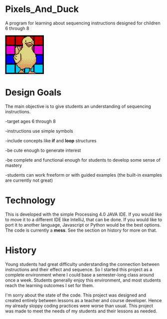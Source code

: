 # Pixels_And_Duck
A program for learning about sequencing instructions designed for children 6 through 8

![Duck and pixels](/logo.gif?raw=true "duck and pixels")

# Design Goals
The main objective is to give students an understanding of sequencing instructions.

-target ages 6 through 8

-instructions use simple symbols

-include concepts like **if** and **loop** structures

-be cute enough to generate interest

-be complete and functional enough for students to develop some sense of mastery

-students can work freeform or with guided examples (the built-in examples are currently not great) 

# Technology
This is developed with the simple Processing 4.0 JAVA IDE. If you would like to move it to a different IDE like IntelliJ, that can be done. If you would like to port it to another language, Javascript or Python would be the best options. The code is currently a **mess**. See the section on history for more on that. 

# History
Young students had great difficulty understanding the connection between instructions and their effect and sequence. So I started this project as a complete environment where I could base a semester-long class around once a week. Students generally enjoy this environment, and most students reach the learning outcomes I set for them.

I'm sorry about the state of the code. This project was designed and created entirely between lessons as a teacher and course developer. Hence my already sloppy coding practices were worse than usual. This project was made to meet the needs of my students and their lessons as needed.

